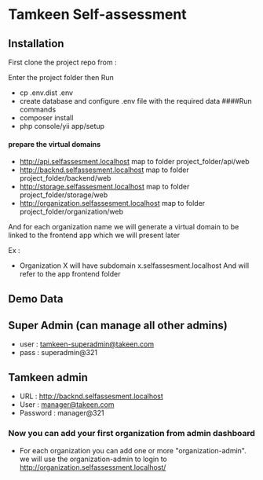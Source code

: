 
# Tamkeen Self-assessment

## Installation

First clone the project repo from : 

Enter the project folder then Run
- cp .env.dist .env 
- create database and configure .env file with the required data 
####Run commands
- composer install
- php console/yii app/setup
#### prepare the virtual domains
* http://api.selfassesment.localhost   map to folder project_folder/api/web
* http://backnd.selfassesment.localhost   map to folder project_folder/backend/web
* http://storage.selfassesment.localhost   map to folder project_folder/storage/web
* http://organization.selfassesment.localhost   map to folder project_folder/organization/web

And for each organization name we will generate a virtual domain to be linked to the frontend app which we will present later

 Ex :
- Organization X will have subdomain x.selfassesment.localhost And will refer to the app frontend folder


## Demo Data
Super Admin (can manage all other admins)
-----------------------------------------
- user : tamkeen-superadmin@takeen.com
- pass : superadmin@321

Tamkeen admin
---------------------------
- URL         :  http://backnd.selfassesment.localhost
- User        :  manager@takeen.com 
- Password : manager@321

### Now you can add your first organization from admin dashboard
 - For each organization you can add one or more "organization-admin". we will use the organization-admin to login to  http://organization.selfassessment.localhost/

